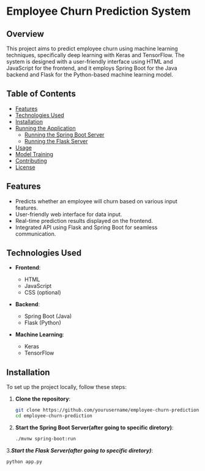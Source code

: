 # Employee Churn Prediction System

## Overview
This project aims to predict employee churn using machine learning techniques, specifically deep learning with Keras and TensorFlow. The system is designed with a user-friendly interface using HTML and JavaScript for the frontend, and it employs Spring Boot for the Java backend and Flask for the Python-based machine learning model.

## Table of Contents
- [Features](#features)
- [Technologies Used](#technologies-used)
- [Installation](#installation)
- [Running the Application](#running-the-application)
  - [Running the Spring Boot Server](#running-the-spring-boot-server)
  - [Running the Flask Server](#running-the-flask-server)
- [Usage](#usage)
- [Model Training](#model-training)
- [Contributing](#contributing)
- [License](#license)

## Features
- Predicts whether an employee will churn based on various input features.
- User-friendly web interface for data input.
- Real-time prediction results displayed on the frontend.
- Integrated API using Flask and Spring Boot for seamless communication.

## Technologies Used
- **Frontend**: 
  - HTML
  - JavaScript
  - CSS (optional)
  
- **Backend**: 
  - Spring Boot (Java)
  - Flask (Python)

- **Machine Learning**: 
  - Keras
  - TensorFlow

## Installation
To set up the project locally, follow these steps:

1. **Clone the repository**:
   ```bash
   git clone https://github.com/yourusername/employee-churn-prediction.git
   cd employee-churn-prediction
2. **Start the Spring Boot Server(after going to specific diretory)**:
   ```bash
   ./mvnw spring-boot:run
3.***Start the Flask Server(after going to specific diretory)***:
  ```bash
  python app.py

